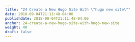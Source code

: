```yaml
---
title: "24 Create a New Hugo Site With \"hugo new site\""
date: 2018-09-04T21:11:48-04:00
publishdate: 2018-09-04T21:11:48-04:00
anchor: 24-create-a-new-hugo-site-with-hugo-new-site
weight: 40
draft: false
---
```

